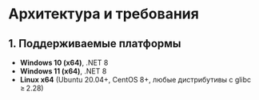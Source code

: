 ﻿# Архитектура и требования

## 1. Поддерживаемые платформы

- **Windows 10 (x64)**, .NET 8  
- **Windows 11 (x64)**, .NET 8
- **Linux x64** (Ubuntu 20.04+, CentOS 8+, любые дистрибутивы с glibc ≥ 2.28)
